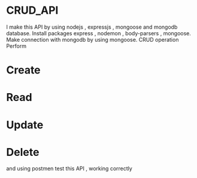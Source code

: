 # CRUD_API
I make this API by using nodejs , expressjs , mongoose and  mongodb database.
Install packages express , nodemon , body-parsers , mongoose. 
Make connection with mongodb  by using mongoose.
CRUD operation Perform 
# Create
# Read
# Update
# Delete
and using postmen test this API , working correctly
